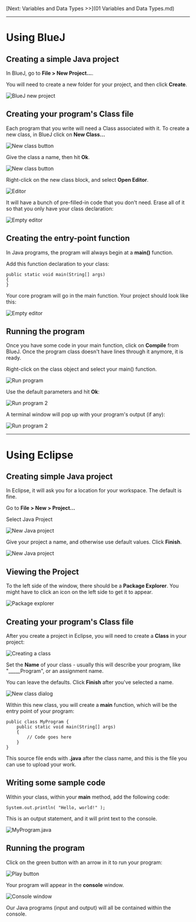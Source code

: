[Next: Variables and Data Types >>](01 Variables and Data Types.md)

---

# Using BlueJ

## Creating a simple Java project

In BlueJ, go to **File > New Project...**.

You will need to create a new folder for your project, and then click **Create**.

![BlueJ new project](images/00_bluej_00.png)

## Creating your program's Class file

Each program that you write will need a Class associated with it.
To create a new class, in BlueJ click on **New Class...**

![New class button](images/00_bluej_01.png)

Give the class a name, then hit **Ok**.

![New class button](images/00_bluej_02.png)

Right-click on the new class block, and select **Open Editor**.

![Editor](images/00_bluej_03.png)

It will have a bunch of pre-filled-in code that you don't need. Erase
all of it so that you only have your class declaration:

![Empty editor](images/00_bluej_empty.png)

## Creating the entry-point function

In Java programs, the program will always begin at a **main()** function.

Add this function declaration to your class:

	public static void main(String[] args)
	{	
	}
	
Your core program will go in the main function. Your project should
look like this:

![Empty editor](images/00_bluej_main.png)

## Running the program

Once you have some code in your main function, click on **Compile**
from BlueJ. Once the program class doesn't have lines through it anymore,
it is ready.

Right-click on the class object and select your main() function.

![Run program](images/00_bluej_run.png)

Use the default parameters and hit **Ok**:

![Run program 2](images/00_bluej_run2.png)

A terminal window will pop up with your program's output (if any):

![Run program 2](images/bluej_terminal.png)


---

# Using Eclipse

## Creating simple Java project

In Eclipse, it will ask you for a location for your workspace. The default is fine.

Go to **File > New > Project...**

Select Java Project

![New Java project](images/newproject.png)

Give your project a name, and otherwise use default values. Click **Finish**.

![New Java project](images/newproject2.png)

## Viewing the Project

To the left side of the window, there should be a **Package Explorer**. You might have
to click an icon on the left side to get it to appear.

![Package explorer](images/package_explorer.png)

## Creating your program's Class file

After you create a project in Eclipse, you will need to create a **Class** in your project:

![Creating a class](images/00_00.png)

Set the **Name** of your class - usually this will describe your program, like "_____Program",
or an assignment name.

You can leave the defaults. Click **Finish** after you've selected a name.

![New class dialog](images/newproject3.png)

Within this new class, you will create a **main** function, which will be the entry point of your program:

	public class MyProgram {
		public static void main(String[] args)
		{
			// Code goes here
		}
	}
	
This source file ends with **.java** after the class name, and this is the file
you can use to upload your work.

## Writing some sample code

Within your class, within your **main** method, add the following code:

	System.out.println( "Hello, world!" );
	
This is an output statement, and it will print text to the console.

![MyProgram.java](images/myprogram.png)


## Running the program

Click on the green button with an arrow in it to run your program:

![Play button](images/runprogram.png)

Your program will appear in the **console** window.

![Console window](images/console.png)

Our Java programs (input and output) will all be contained within the console.
